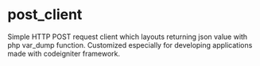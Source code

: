 post_client
===========

Simple HTTP POST request client which layouts returning json value with php var_dump function. Customized especially for developing applications made with codeigniter framework. 